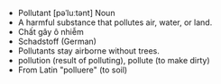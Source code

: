 - Pollutant	[pəˈluːtənt]	Noun	
- A harmful substance that pollutes air, water, or land.
- Chất gây ô nhiễm
- Schadstoff (German)
- Pollutants stay airborne without trees.
- pollution (result of polluting), pollute (to make dirty)
- From Latin "polluere" (to soil)